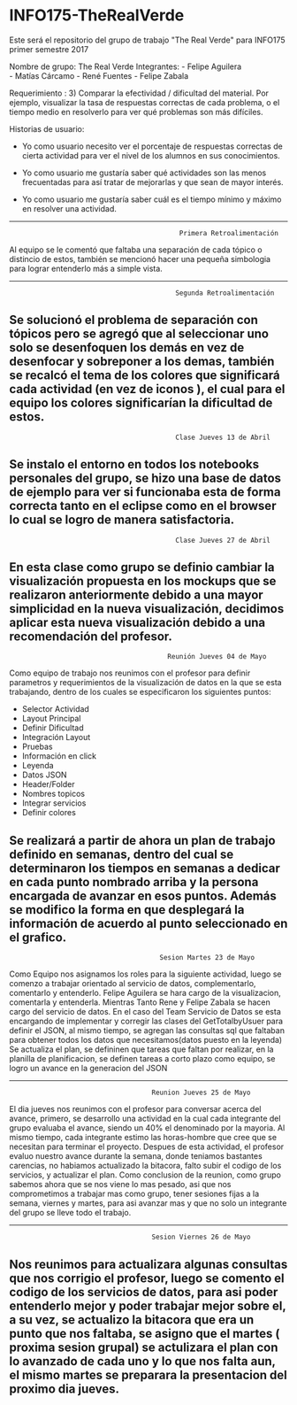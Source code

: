 # INFO175-TheRealVerde

Este será el repositorio del grupo de trabajo "The Real Verde" para INFO175 primer semestre 2017

Nombre de grupo: The Real Verde
Integrantes: - Felipe Aguilera  
             - Matías Cárcamo
             - René Fuentes
             - Felipe Zabala
         
Requerimiento : 
3) Comparar la efectividad / dificultad del material. Por ejemplo, visualizar la tasa de respuestas correctas de cada problema, o el tiempo medio en resolverlo para ver qué problemas son más difíciles.

Historias de usuario: 
- Yo como usuario necesito ver el porcentaje de respuestas correctas de cierta actividad para ver el nivel de los alumnos en sus conocimientos.

- Yo como usuario me gustaría saber qué actividades son las menos frecuentadas para así tratar de mejorarlas y que sean de mayor interés.

- Yo como usuario me gustaría saber cuál es el tiempo mínimo y máximo en resolver una actividad.

--------------------------------------------------------------------------------------------------------------------------------
                                               Primera Retroalimentación
                                               
Al equipo se le comentó que faltaba una separación de cada tópico o distincio de estos, también se mencionó hacer una pequeña simbologia para lograr entenderlo más a simple vista.

--------------------------------------------------------------------------------------------------------------------------------
                                              Segunda Retroalimentación
                                              
Se solucionó el problema de separación con tópicos pero se agregó que al seleccionar uno solo se desenfoquen los demás en vez de desenfocar y sobreponer a los demas, también se recalcó el tema de los colores que significará cada actividad (en vez de iconos ), el cual para el equipo los colores significarían la dificultad de estos.
--------------------------------------------------------------------------------------------------------------------------------
                                              Clase Jueves 13 de Abril
                                                                                          
Se instalo el entorno en todos los notebooks personales del  grupo, se hizo una base de datos de ejemplo para ver si  funcionaba esta de forma correcta tanto en el eclipse como en el browser lo cual se logro de manera satisfactoria.
--------------------------------------------------------------------------------------------------------------------------------
                                              Clase Jueves 27 de Abril
                                              
En esta clase como grupo se definio cambiar la visualización propuesta en los mockups que se realizaron anteriormente debido a una mayor simplicidad en la nueva visualización, decidimos aplicar esta nueva visualización debido a una recomendación del profesor.
--------------------------------------------------------------------------------------------------------------------------------
                                            Reunión Jueves 04 de Mayo

Como equipo de trabajo nos reunimos con el profesor para definir parametros y requerimientos de la visualización de datos en la que se esta trabajando, dentro de los cuales se especificaron los siguientes puntos:

- Selector Actividad
- Layout Principal
- Definir Dificultad
- Integración Layout
- Pruebas
- Información en click
- Leyenda
- Datos JSON
- Header/Folder
- Nombres topicos
- Integrar servicios
- Definir colores

Se realizará a partir de ahora un plan de trabajo definido en semanas, dentro del cual se determinaron los tiempos en semanas a dedicar en cada punto nombrado arriba y la persona encargada de avanzar en esos puntos.
Además se modifico la forma en que desplegará la información de acuerdo al punto seleccionado en el grafico.
-------------------------------------------------------------------------------------------------------------------------------
                                          Sesion Martes 23 de Mayo
Como Equipo nos asignamos los roles para la siguiente actividad, luego se comenzo a trabajar orientado al servicio de datos, complementarlo, comentarlo y entenderlo.
Felipe Aguilera se hara cargo de la visualizacion, comentarla y entenderla. Mientras Tanto Rene y Felipe Zabala se hacen cargo del servicio de datos.
En el caso del Team Servicio de Datos se esta encargando de implementar y corregir las clases del GetTotalbyUsuer para definir el JSON, al mismo tiempo, se agregan las consultas sql que faltaban para obtener todos los datos que necesitamos(datos puesto en la leyenda)
Se actualiza el plan, se defininen que tareas que faltan por realizar, en la planilla de planificacion, se definen tareas a corto plazo como equipo, se logro un avance en la generacion del JSON

-------------------------------------------------------------------------------------------------------------------------------
                                        Reunion Jueves 25 de Mayo
El dia jueves nos reunimos con el profesor para conversar acerca del avance, primero, se desarrollo una actividad en la cual cada integrante del grupo evaluaba el avance, siendo un 40% el denominado por la mayoria. Al mismo tiempo, cada integrante estimo las horas-hombre que cree que se necesitan para terminar el proyecto. Despues de esta actividad, el profesor evaluo nuestro avance durante la semana, donde teniamos bastantes carencias, no habiamos actualizado la bitacora, falto subir el codigo de los servicios, y actualizar el plan. Como conclusion de la reunion, como grupo sabemos ahora que se nos viene lo mas pesado, asi que nos comprometimos a trabajar mas como grupo, tener sesiones fijas a la semana, viernes y martes, para asi avanzar mas y que no solo un integrante del grupo se lleve todo el trabajo.

--------------------------------------------------------------------------------------------------------------------------------
                                        Sesion Viernes 26 de Mayo
Nos reunimos para actualizara algunas consultas que nos corrigio el profesor, luego se comento el codigo de los servicios de datos, para asi poder entenderlo mejor y poder trabajar mejor sobre el, a su vez, se actualizo la bitacora que era un punto que nos faltaba, se asigno que el martes ( proxima sesion grupal) se actulizara el plan con lo avanzado de cada uno y lo que nos falta aun, el mismo martes se preparara la presentacion del proximo dia jueves.
--------------------------------------------------------------------------------------------------------------------------------
                                             
